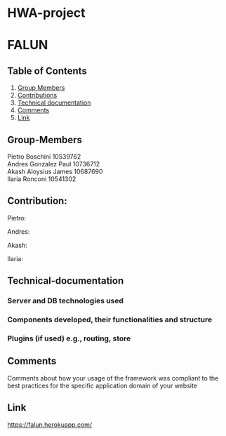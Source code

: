 # HWA-project
# FALUN

## Table of Contents
1. [Group Members](#Group-Members)
2. [Contributions](#Contribution)
3. [Technical documentation](#Technical-documentation)
4. [Comments](#Comments)
5. [Link](#Link)

## Group-Members
Pietro Boschini 10539762 \
Andres Gonzalez Paul 10736712 \
Akash Aloysius James 10687690 \
Ilaria Ronconi 10541302

## Contribution:
Pietro:

Andres:

Akash:

Ilaria:

## Technical-documentation
### Server and DB technologies used 

### Components developed, their functionalities and structure

### Plugins (if used) e.g., routing, store


## Comments 
Comments about how your usage of the framework was compliant to the best practices for the specific application domain of your website


## Link
https://falun.herokuapp.com/
